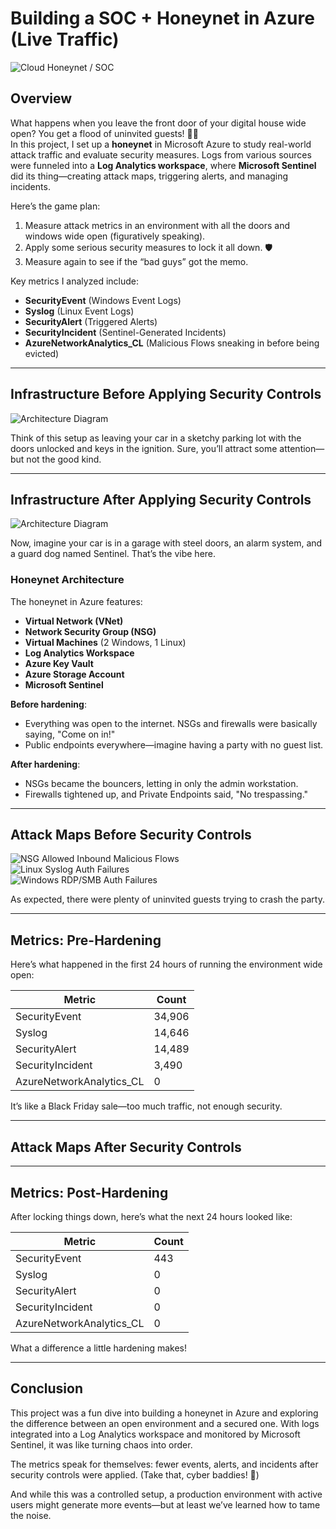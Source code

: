 # Building a SOC + Honeynet in Azure (Live Traffic)
![Cloud Honeynet / SOC](https://i.imgur.com/ZWxe03e.jpg)

## Overview

What happens when you leave the front door of your digital house wide open? You get a flood of uninvited guests! 🚪🌐  
In this project, I set up a **honeynet** in Microsoft Azure to study real-world attack traffic and evaluate security measures. Logs from various sources were funneled into a **Log Analytics workspace**, where **Microsoft Sentinel** did its thing—creating attack maps, triggering alerts, and managing incidents.

Here’s the game plan:
1. Measure attack metrics in an environment with all the doors and windows wide open (figuratively speaking).
2. Apply some serious security measures to lock it all down. 🛡️
3. Measure again to see if the “bad guys” got the memo.

Key metrics I analyzed include:
- **SecurityEvent** (Windows Event Logs)
- **Syslog** (Linux Event Logs)
- **SecurityAlert** (Triggered Alerts)
- **SecurityIncident** (Sentinel-Generated Incidents)
- **AzureNetworkAnalytics_CL** (Malicious Flows sneaking in before being evicted)

---

## Infrastructure Before Applying Security Controls
![Architecture Diagram](https://i.imgur.com/aBDwnKb.jpg)

Think of this setup as leaving your car in a sketchy parking lot with the doors unlocked and keys in the ignition. Sure, you’ll attract some attention—but not the good kind.

---

## Infrastructure After Applying Security Controls
![Architecture Diagram](https://i.imgur.com/YQNa9Pp.jpg)

Now, imagine your car is in a garage with steel doors, an alarm system, and a guard dog named Sentinel. That’s the vibe here.

### Honeynet Architecture

The honeynet in Azure features:
- **Virtual Network (VNet)**
- **Network Security Group (NSG)**
- **Virtual Machines** (2 Windows, 1 Linux)
- **Log Analytics Workspace**
- **Azure Key Vault**
- **Azure Storage Account**
- **Microsoft Sentinel**

**Before hardening**:
- Everything was open to the internet. NSGs and firewalls were basically saying, "Come on in!"
- Public endpoints everywhere—imagine having a party with no guest list.

**After hardening**:
- NSGs became the bouncers, letting in only the admin workstation.
- Firewalls tightened up, and Private Endpoints said, "No trespassing."

---

## Attack Maps Before Security Controls
![NSG Allowed Inbound Malicious Flows](https://i.imgur.com/dDyjCCj.png)  
![Linux Syslog Auth Failures](https://i.imgur.com/DNmVufd.png)  
![Windows RDP/SMB Auth Failures](https://i.imgur.com/bGaooRS.png)

As expected, there were plenty of uninvited guests trying to crash the party.

---

## Metrics: Pre-Hardening

Here’s what happened in the first 24 hours of running the environment wide open:

| Metric                   | Count  |
|---------------------------|--------|
| SecurityEvent            | 34,906 |
| Syslog                   | 14,646  |
| SecurityAlert            | 14,489     |
| SecurityIncident         | 3,490    |
| AzureNetworkAnalytics_CL | 0|

It’s like a Black Friday sale—too much traffic, not enough security.

---

## Attack Maps After Security Controls


---

## Metrics: Post-Hardening

After locking things down, here’s what the next 24 hours looked like:

| Metric                   | Count  |
|---------------------------|--------|
| SecurityEvent            | 443  |
| Syslog                   | 0     |
| SecurityAlert            | 0      |
| SecurityIncident         | 0      |
| AzureNetworkAnalytics_CL | 0      |

What a difference a little hardening makes!

---

## Conclusion

This project was a fun dive into building a honeynet in Azure and exploring the difference between an open environment and a secured one. With logs integrated into a Log Analytics workspace and monitored by Microsoft Sentinel, it was like turning chaos into order.

The metrics speak for themselves: fewer events, alerts, and incidents after security controls were applied. (Take that, cyber baddies! 💪)

And while this was a controlled setup, a production environment with active users might generate more events—but at least we’ve learned how to tame the noise.
